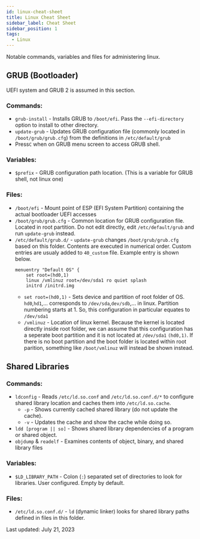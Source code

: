 ```yaml
---
id: linux-cheat-sheet
title: Linux Cheat Sheet
sidebar_label: Cheat Sheet
sidebar_position: 1
tags:
  - Linux
---
```


Notable commands, variables and files for administering linux.

## GRUB (Bootloader)

UEFI system and GRUB 2 is assumed in this section.

### Commands:

- `grub-install` - Installs GRUB to `/boot/efi`. Pass the `--efi-directory` option to install to other directory.
- `update-grub` - Updates GRUB configuration file (commonly located in `/boot/grub/grub.cfg`) from the definitions in `/etc/default/grub`
- Press`C` when on GRUB menu screen to access GRUB shell.

### Variables:

- `$prefix` - GRUB configuration path location. (This is a variable for GRUB shell, not linux one)

### Files:

- `/boot/efi` - Mount point of ESP (EFI System Partition) containing the actual bootloader UEFI accesses
- `/boot/grub/grub.cfg` - Common location for GRUB configuration file. Located in root partition. Do not edit directly, edit `/etc/default/grub` and run `update-grub` instead.
- `/etc/default/grub.d/` - `update-grub` changes `/boot/grub/grub.cfg` based on this folder. Contents are executed in numerical order. Custom entries are usualy added to `40_custom` file. Example entry is shown below.
  ```
  menuentry "Default OS" {
      set root=(hd0,1)
      linux /vmlinuz root=/dev/sda1 ro quiet splash
      initrd /initrd.img
  ```
  - `set root=(hd0,1)` - Sets device and partition of root folder of OS. `hd0`,`hd1`,... corresponds to `/dev/sda`,`dev/sdb`,... in linux. Partition numbering starts at 1. So, this configuration in particular equates to `/dev/sda1`
  - `/vmlinuz` - Location of linux kernel. Because the kernel is located directly inside root folder, we can assume that this configuration has a seperate boot partition and it is not located at `/dev/sda1` `(hd0,1)`. If there is no boot partition and the boot folder is located within root parition, something like `/boot/vmlinuz` will instead be shown instead.

## Shared Libraries

### Commands:

- `ldconfig` - Reads `/etc/ld.so.conf` and `/etc/ld.so.conf.d/*` to configure shared library location and caches them into `/etc/ld.so.cache`.
  - `-p` - Shows currently cached shared library (do not update the cache).
  - `-v` - Updates the cache and show the cache while doing so.
- `ldd [program || so]` - Shows shared library dependencies of a program or shared object.
- `objdump` & `readelf` - Examines contents of object, binary, and shared library files

### Variables:

- `$LD_LIBRARY_PATH` - Colon (`:`) separated set of directories to look for libraries. User configured. Empty by default.

### Files:

- `/etc/ld.so.conf.d/` - `ld` (dynamic linker) looks for shared library paths defined in files in this folder.

Last updated: July 21, 2023
